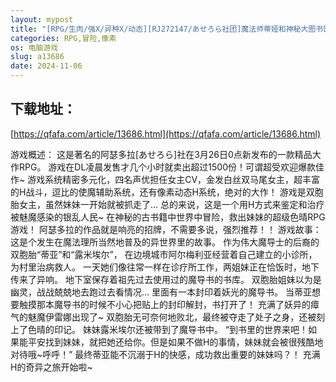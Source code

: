 ```yaml
---
layout: mypost
title: "[RPG/生肉/强X/异种X/动态][RJ272147/あせろら社团]魔法师蒂娅和神秘大图书馆~用H拯救世界！/魔導士ティアと不思議な大図書館～Hな鑑定と恥療で世"
categories: RPG,冒险,像素
os: 电脑游戏
slug: a13686
date: 2024-11-06
---
```


## 下载地址：

[https://qfafa.com/article/13686.html](https://qfafa.com/article/13686.html)

游戏概述：
这是著名的阿瑟多拉\[あせろら\]社在3月26日0点新发布的一款精品大作RPG。
游戏在DL凌晨发售才几个小时就卖出超过1500份！可谓超受欢迎爆款佳作~
游戏系统精密多元化，四名声优担任女主CV，金发白丝双马尾女主，超丰富的H战斗，逗比的使魔辅助系统，还有像素动态H系统，绝对的大作！
游戏是双胞胎女主，虽然妹妹一开始就被抓走了…
总的来说，这是一个用H方式来鉴定和治疗被魅魔感染的银乱人民~
在神秘的古书籍中世界中冒险，救出妹妹的超级色晴RPG游戏！
阿瑟多拉的作品就是响亮的招牌，不需要多说，强烈推荐！！
游戏故事：
这是个发生在魔法理所当然地普及的异世界里的故事。
作为伟大魔导士的后裔的双胞胎“蒂亚”和“露米埃尔”，
在边境城市阿尔梅利亚经营着自己建立的小诊所，为村里治病救人。
一天她们像往常一样在诊疗所工作，两姐妹正在恰饭时，地下传来了异响。
地下室保存着祖先过去使用过的魔导书的书库。
双胞胎姐妹以为是幽灵，战战兢兢地去跑过去看情况…
里面有一本封印着妖光的魔导书。
当蒂亚想要触摸那本魔导书的时候不小心把贴上的封印解封，书打开了！
充满了妖异的瘴气的魅魔伊雷娜出现了~
双胞胎无可奈何地败北，最终被夺走了处子之身，还被刻上了色晴的印记。
妹妹露米埃尔还被带到了魔导书中。
“到书里的世界来吧！如果能平安找到妹妹，就把她还给你。但是如果不做H的事情，妹妹就会被很残酷地对待哦~呼呼！”
最终蒂亚能不沉溺于H的快感，成功救出重要的妹妹吗？！
充满H的奇异之旅开始啦~